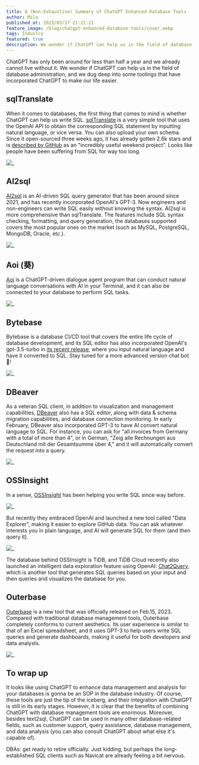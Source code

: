```yaml
---
title: A (Non-Exhaustive) Summary of ChatGPT Enhanced Database Tools
author: Mila
published_at: 2023/03/27 21:21:21
feature_image: /blog/chatgpt-enhanced-database-tools/cover.webp
tags: Industry
featured: true
description: We wonder if ChatGPT can help us in the field of database administration, and we dug deep into some toolings that have incorporated ChatGPT to make our life easier.
---
```


ChatGPT has only been around for less than half a year and we already cannot live without it. We wonder if ChatGPT can help us in the field of database administration, and we dug deep into some toolings that have incorporated ChatGPT to make our life easier.

## sqlTranslate

When it comes to databases, the first thing that comes to mind is whether ChatGPT can help us write SQL. [sqlTranslate](https://www.sqltranslate.app/) is a very simple tool that uses the OpenAI API to obtain the corresponding SQL statement by inputting natural language, or vice versa. You can also upload your own schema. Since it open-sourced three weeks ago, it has already gotten 2.6k stars and is [described by GitHub](https://twitter.com/github/status/1637937834865704960/photo/1) as an "incredibly useful weekend project". Looks like people have been suffering from SQL for way too long.

![_](/blog/chatgpt-enhanced-database-tools/sqltranslate.webp)

## AI2sql

[AI2sql](https://www.ai2sql.io/) is an AI-driven SQL query generator that has been around since 2021, and has recently incorporated OpenAI's GPT-3. Now engineers and non-engineers can write SQL easily without knowing the syntax. AI2sql is more comprehensive than sqlTranslate. The features include SQL syntax checking, formatting, and query generation, the databases supported covers the most popular ones on the market (such as MySQL, PostgreSQL, MongoDB, Oracle, etc.).

![_](/blog/chatgpt-enhanced-database-tools/ai2sql.webp)

## Aoi (葵)

[Aoi](https://github.com/shellfly/aoi) is a ChatGPT-driven dialogue agent program that can conduct natural language conversations with AI in your Terminal, and it can also be connected to your database to perform SQL tasks.

![_](/blog/chatgpt-enhanced-database-tools/aoi.webp)

## Bytebase

Bytebase is a database CI/CD tool that covers the entire life cycle of database development, and its SQL editor has also incorporated OpenAI's gpt-3.5-turbo in [its recent release](/changelog/bytebase-1-14-0), where you input natural language and have it converted to SQL. Stay tuned for a more advanced version chat bot 🤖️!

![_](/blog/chatgpt-enhanced-database-tools/bytebase-sqleditor.webp)

## DBeaver

As a veteran SQL client, in addition to visualization and management capabilities, [DBeaver](https://dbeaver.com/) also has a SQL editor, along with data & schema migration capabilities, and database connection monitoring. In early February, DBeaver also incorporated GPT-3 to have AI convert natural language to SQL. For instance, you can ask for "all invoices from Germany with a total of more than 4", or in German, "Zeig alle Rechnungen aus Deutschland mit der Gesamtsumme über 4," and it will automatically convert the request into a query.

![_](/blog/chatgpt-enhanced-database-tools/dbeaver.webp)

## OSSInsight

In a sense, [OSSInsight](https://ossinsight.io/) has been helping you write SQL since way before.

![_](/blog/chatgpt-enhanced-database-tools/ossinsight.webp)

But recently they embraced OpenAI and launched a new tool called "Data Explorer", making it easier to explore GitHub data. You can ask whatever interests you in plain language, and AI will generate SQL for them (and then query it).

![_](/blog/chatgpt-enhanced-database-tools/rust-or-go.webp)

The database behind OSSInsight is TiDB, and TiDB Cloud recently also launched an intelligent data exploration feature using OpenAI: [Chat2Query](https://www.pingcap.com/chat2query-an-innovative-ai-powered-sql-generator-for-faster-insights/), which is another tool that generates SQL queries based on your input and then queries and visualizes the database for you.

## Outerbase

[Outerbase](https://outerbase.com/) is a new tool that was officially released on Feb.15, 2023. Compared with traditional database management tools, Outerbase completely conforms to current aesthetics. Its user experience is similar to that of an Excel spreadsheet, and it uses GPT-3 to help users write SQL queries and generate dashboards, making it useful for both developers and data analysts.

![_](/blog/chatgpt-enhanced-database-tools/outerbase.webp)

## To wrap up

It looks like using ChatGPT to enhance data management and analysis for your databases is gonna be an SOP in the database industry. Of course, these tools are just the tip of the iceberg, and their integration with ChatGPT is still in its early stages. However, it is clear that the benefits of combining ChatGPT with database management tools are enormous. Moreover, besides text2sql, ChatGPT can be used in many other database-related fields, such as customer support, query assistance, database management, and data analysis (you can also consult ChatGPT about what else it's capable of).

DBAs: get ready to retire officially. Just kidding, but perhaps the long-established SQL clients such as Navicat are already feeling a bit nervous.
